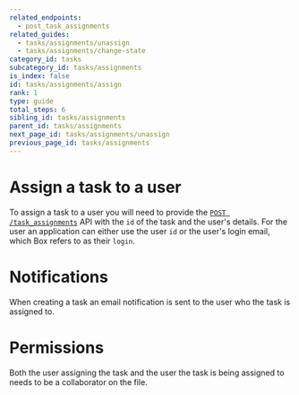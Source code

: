 ```yaml
---
related_endpoints:
  - post_task_assignments
related_guides:
  - tasks/assignments/unassign
  - tasks/assignments/change-state
category_id: tasks
subcategory_id: tasks/assignments
is_index: false
id: tasks/assignments/assign
rank: 1
type: guide
total_steps: 6
sibling_id: tasks/assignments
parent_id: tasks/assignments
next_page_id: tasks/assignments/unassign
previous_page_id: tasks/assignments
---
```


# Assign a task to a user

To assign a task to a user you will need to provide the
[`POST /task_assignments`](e://post_task_assignments) API with the `id` of the
task and the user's details. For the user an application can either use the user
`id` or the user's login email, which Box refers to as their `login`.

<Samples id='post_task_assignments' >

</Samples>

<Message notice>

# Notifications

When creating a task an email notification is sent to the user who the task is
assigned to.

</Message>

<Message warning>

# Permissions

Both the user assigning the task and the user the task is being assigned to
needs to be a collaborator on the file.

</Message>
